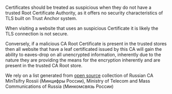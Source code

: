Certificates should be treated as suspicious when they do not have a trusted Root Certificate Authority, as it offers no security characteristics of TLS built on Trust Anchor system.

When visiting a website that uses an suspicious Certificate it is likely the TLS connection is not secure.

Conversely, if a malicious CA Root Certificate is present in the trusted stores then all website that have a leaf certificated issued by this CA will gain the ability to eaves-drop on all unencrypted information, inherently due to the nature they are providing the means for the encryption inherently and are present in the trusted CA Root store.

We rely on a list generated from [open source](https://github.com/schors/gost-russian-ca/tree/master/certs) collection of Russian CA MinTsifry Rossii (Минцифры России), Ministry of Telecom and Mass Communications of Russia (Минкомсвязь России)
